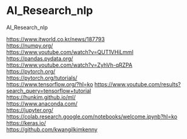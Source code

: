 # AI_Research_nlp
AI_Research_nlp


https://www.itworld.co.kr/news/187793 <br>
https://numpy.org/<br>
https://www.youtube.com/watch?v=QUT1VHiLmmI<br>
https://pandas.pydata.org/<br>
https://www.youtube.com/watch?v=ZyhVh-qRZPA<br>
https://pytorch.org/<br>
https://pytorch.org/tutorials/<br>
https://www.tensorflow.org/?hl=ko
https://www.youtube.com/results?search_query=tensorflow+tutorial<br>
https://hunkim.github.io/ml/<br>
https://www.anaconda.com/<br>
https://jupyter.org/<br>
https://colab.research.google.com/notebooks/welcome.ipynb?hl=ko<br>
https://keras.io/<br>
https://github.com/kwangilkimkenny<br>
